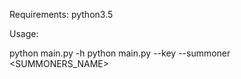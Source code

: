 Requirements:
python3.5

Usage:

python main.py -h
python main.py --key <APIKEY> --summoner <SUMMONERS_NAME>
